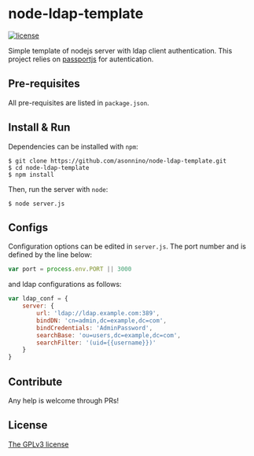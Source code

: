 # node-ldap-template
[![license](https://img.shields.io/badge/license-GPL3-brightgreen.svg)](https://github.com/asonnino/node-ldap-template/blob/master/LICENSE)

Simple template of nodejs server with ldap client authentication. This project relies on [passportjs](http://passportjs.org) for autentication.


## Pre-requisites
All pre-requisites are listed in `package.json`.


## Install & Run
Dependencies can be installed with `npm`:
```
$ git clone https://github.com/asonnino/node-ldap-template.git
$ cd node-ldap-template
$ npm install
```
Then, run the server with `node`:
```
$ node server.js
```

## Configs
Configuration options can be edited in `server.js`. The port number and is defined by the line below:
```js
var port = process.env.PORT || 3000
```
and ldap configurations as follows:
```js
var ldap_conf = {
    server: {
        url: 'ldap://ldap.example.com:389',
        bindDN: 'cn=admin,dc=example,dc=com',
        bindCredentials: 'AdminPassword',
        searchBase: 'ou=users,dc=example,dc=com',
        searchFilter: '(uid={{username}})'
    }
}
```

## Contribute
Any help is welcome through PRs!


## License
[The GPLv3 license](https://www.gnu.org/licenses/gpl-3.0.en.html)
